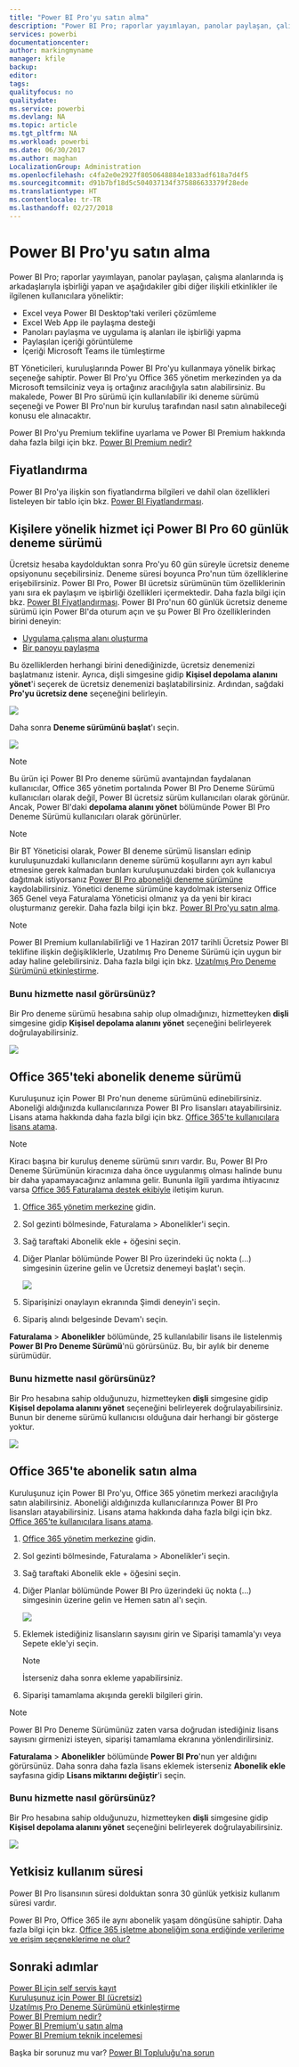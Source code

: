 ```yaml
---
title: "Power BI Pro'yu satın alma"
description: "Power BI Pro; raporlar yayımlayan, panolar paylaşan, çalışma alanlarında iş arkadaşlarıyla işbirliği yapan ve ilişkili diğer etkinlikler ile ilgilenen kullanıcılara yöneliktir."
services: powerbi
documentationcenter: 
author: markingmyname
manager: kfile
backup: 
editor: 
tags: 
qualityfocus: no
qualitydate: 
ms.service: powerbi
ms.devlang: NA
ms.topic: article
ms.tgt_pltfrm: NA
ms.workload: powerbi
ms.date: 06/30/2017
ms.author: maghan
LocalizationGroup: Administration
ms.openlocfilehash: c4fa2e0e2927f8050648884e1833adf618a7d4f5
ms.sourcegitcommit: d91b7bf18d5c504037134f375886633379f28ede
ms.translationtype: HT
ms.contentlocale: tr-TR
ms.lasthandoff: 02/27/2018
---
```

# <a name="purchasing-power-bi-pro"></a>Power BI Pro'yu satın alma
Power BI Pro; raporlar yayımlayan, panolar paylaşan, çalışma alanlarında iş arkadaşlarıyla işbirliği yapan ve aşağıdakiler gibi diğer ilişkili etkinlikler ile ilgilenen kullanıcılara yöneliktir:

* Excel veya Power BI Desktop'taki verileri çözümleme
* Excel Web App ile paylaşma desteği
* Panoları paylaşma ve uygulama iş alanları ile işbirliği yapma
* Paylaşılan içeriği görüntüleme
* İçeriği Microsoft Teams ile tümleştirme

BT Yöneticileri, kuruluşlarında Power BI Pro'yu kullanmaya yönelik birkaç seçeneğe sahiptir. Power BI Pro'yu Office 365 yönetim merkezinden ya da Microsoft temsilciniz veya iş ortağınız aracılığıyla satın alabilirsiniz. Bu makalede, Power BI Pro sürümü için kullanılabilir iki deneme sürümü seçeneği ve Power BI Pro'nun bir kuruluş tarafından nasıl satın alınabileceği konusu ele alınacaktır.

Power BI Pro'yu Premium teklifine uyarlama ve Power BI Premium hakkında daha fazla bilgi için bkz. [Power BI Premium nedir?](service-premium.md)

## <a name="pricing"></a>Fiyatlandırma
Power BI Pro'ya ilişkin son fiyatlandırma bilgileri ve dahil olan özellikleri listeleyen bir tablo için bkz. [Power BI Fiyatlandırması](https://powerbi.microsoft.com/pricing/).

## <a name="in-service-power-bi-pro-60-day-trial-for-individuals"></a>Kişilere yönelik hizmet içi Power BI Pro 60 günlük deneme sürümü
Ücretsiz hesaba kaydolduktan sonra Pro'yu 60 gün süreyle ücretsiz deneme opsiyonunu seçebilirsiniz. Deneme süresi boyunca Pro'nun tüm özelliklerine erişebilirsiniz. Power BI Pro, Power BI ücretsiz sürümünün tüm özelliklerinin yanı sıra ek paylaşım ve işbirliği özellikleri içermektedir. Daha fazla bilgi için bkz. [Power BI Fiyatlandırması](https://powerbi.microsoft.com/pricing). Power BI Pro'nun 60 günlük ücretsiz deneme sürümü için Power BI'da oturum açın ve şu Power BI Pro özelliklerinden birini deneyin:

* [Uygulama çalışma alanı oluşturma](service-create-distribute-apps.md)
* [Bir panoyu paylaşma](service-share-dashboards.md)

Bu özelliklerden herhangi birini denediğinizde, ücretsiz denemenizi başlatmanız istenir. Ayrıca, dişli simgesine gidip **Kişisel depolama alanını yönet**'i seçerek de ücretsiz denemenizi başlatabilirsiniz. Ardından, sağdaki **Pro'yu ücretsiz dene** seçeneğini belirleyin.

![](media/service-admin-purchasing-power-bi-pro/powerbi-pro-trial1.png)

Daha sonra **Deneme sürümünü başlat**'ı seçin.

![](media/service-admin-purchasing-power-bi-pro/powerbi-pro-trial2.png)

> [!NOTE]
> Bu ürün içi Power BI Pro deneme sürümü avantajından faydalanan kullanıcılar, Office 365 yönetim portalında Power BI Pro Deneme Sürümü kullanıcıları olarak değil, Power BI ücretsiz sürüm kullanıcıları olarak görünür. Ancak, Power BI'daki **depolama alanını yönet** bölümünde Power BI Pro Deneme Sürümü kullanıcıları olarak görünürler.

> [!NOTE]
> Bir BT Yöneticisi olarak, Power BI deneme sürümü lisansları edinip kuruluşunuzdaki kullanıcıların deneme sürümü koşullarını ayrı ayrı kabul etmesine gerek kalmadan bunları kuruluşunuzdaki birden çok kullanıcıya dağıtmak istiyorsanız [Power BI Pro aboneliği deneme sürümüne](https://portal.office.com/Signup/MainSignup15.aspx?OfferId=d59682f3-3e3b-4686-9c00-7c7c1c736085&dl=POWER_BI_PRO) kaydolabilirsiniz. Yönetici deneme sürümüne kaydolmak isterseniz Office 365 Genel veya Faturalama Yöneticisi olmanız ya da yeni bir kiracı oluşturmanız gerekir. Daha fazla bilgi için bkz. [Power BI Pro'yu satın alma](service-admin-purchasing-power-bi-pro.md).

> [!NOTE]
> Power BI Premium kullanılabilirliği ve 1 Haziran 2017 tarihli Ücretsiz Power BI teklifine ilişkin değişikliklerle, Uzatılmış Pro Deneme Sürümü için uygun bir aday haline gelebilirsiniz. Daha fazla bilgi için bkz. [Uzatılmış Pro Deneme Sürümünü etkinleştirme](service-extended-pro-trial.md).

### <a name="what-this-looks-like-within-the-service"></a>Bunu hizmette nasıl görürsünüz?
Bir Pro deneme sürümü hesabına sahip olup olmadığınızı, hizmetteyken **dişli** simgesine gidip **Kişisel depolama alanını yönet** seçeneğini belirleyerek doğrulayabilirsiniz.

![](media/service-admin-purchasing-power-bi-pro/powerbi-pro-trial3.png)

## <a name="subscription-trial-in-office-365"></a>Office 365'teki abonelik deneme sürümü
Kuruluşunuz için Power BI Pro'nun deneme sürümünü edinebilirsiniz. Aboneliği aldığınızda kullanıcılarınıza Power BI Pro lisansları atayabilirsiniz. Lisans atama hakkında daha fazla bilgi için bkz. [Office 365'te kullanıcılara lisans atama](https://support.office.com/article/Assign-or-unassign-licenses-for-Office-365-for-business-997596b5-4173-4627-b915-36abac6786dc).

> [!NOTE]
> Kiracı başına bir kuruluş deneme sürümü sınırı vardır. Bu, Power BI Pro Deneme Sürümünün kiracınıza daha önce uygulanmış olması halinde bunu bir daha yapamayacağınız anlamına gelir. Bununla ilgili yardıma ihtiyacınız varsa [Office 365 Faturalama destek ekibiyle](https://support.office.microsoft.com/article/Contact-Office-365-for-business-support-Admin-Help-32a17ca7-6fa0-4870-8a8d-e25ba4ccfd4b?CorrelationId=552bbf37-214f-4202-80cb-b94240dcd671&ui=en-US&rs=en-US&ad=US#BKMK_call_support) iletişim kurun.
> 

1. [Office 365 yönetim merkezine](https://portal.office.com/admin/default.aspx) gidin.
2. Sol gezinti bölmesinde, Faturalama > Abonelikler'i seçin.
3. Sağ taraftaki Abonelik ekle + öğesini seçin.
4. Diğer Planlar bölümünde Power BI Pro üzerindeki üç nokta (…) simgesinin üzerine gelin ve Ücretsiz denemeyi başlat'ı seçin.
   
    ![](media/service-admin-purchasing-power-bi-pro/organization-pro-trial1.png)
5. Siparişinizi onaylayın ekranında Şimdi deneyin'i seçin.
6. Sipariş alındı belgesinde Devam'ı seçin.

**Faturalama** > **Abonelikler** bölümünde, 25 kullanılabilir lisans ile listelenmiş **Power BI Pro Deneme Sürümü**'nü görürsünüz. Bu, bir aylık bir deneme sürümüdür.

### <a name="what-this-looks-like-within-the-service"></a>Bunu hizmette nasıl görürsünüz?
Bir Pro hesabına sahip olduğunuzu, hizmetteyken **dişli** simgesine gidip **Kişisel depolama alanını yönet** seçeneğini belirleyerek doğrulayabilirsiniz. Bunun bir deneme sürümü kullanıcısı olduğuna dair herhangi bir gösterge yoktur.

![](media/service-admin-purchasing-power-bi-pro/powerbi-pro3.png)

## <a name="purchase-subscription-in-office-365"></a>Office 365'te abonelik satın alma
Kuruluşunuz için Power BI Pro'yu, Office 365 yönetim merkezi aracılığıyla satın alabilirsiniz. Aboneliği aldığınızda kullanıcılarınıza Power BI Pro lisansları atayabilirsiniz. Lisans atama hakkında daha fazla bilgi için bkz. [Office 365'te kullanıcılara lisans atama](https://support.office.com/article/Assign-or-unassign-licenses-for-Office-365-for-business-997596b5-4173-4627-b915-36abac6786dc).

1. [Office 365 yönetim merkezine](https://portal.office.com/admin/default.aspx) gidin.
2. Sol gezinti bölmesinde, Faturalama > Abonelikler'i seçin.
3. Sağ taraftaki Abonelik ekle + öğesini seçin.
4. Diğer Planlar bölümünde Power BI Pro üzerindeki üç nokta (…) simgesinin üzerine gelin ve Hemen satın al'ı seçin.
   
    ![](media/service-admin-purchasing-power-bi-pro/organization-pro1.png)
5. Eklemek istediğiniz lisansların sayısını girin ve Siparişi tamamla'yı veya Sepete ekle'yi seçin.
   
   > [!NOTE]
   > İsterseniz daha sonra ekleme yapabilirsiniz.
   > 
   > 
6. Siparişi tamamlama akışında gerekli bilgileri girin.

> [!NOTE]
> Power BI Pro Deneme Sürümünüz zaten varsa doğrudan istediğiniz lisans sayısını girmenizi isteyen, siparişi tamamlama ekranına yönlendirilirsiniz.
> 
> 

**Faturalama** > **Abonelikler** bölümünde **Power BI Pro**'nun yer aldığını görürsünüz. Daha sonra daha fazla lisans eklemek isterseniz **Abonelik ekle** sayfasına gidip **Lisans miktarını değiştir**'i seçin.

### <a name="what-this-looks-like-within-the-service"></a>Bunu hizmette nasıl görürsünüz?
Bir Pro hesabına sahip olduğunuzu, hizmetteyken **dişli** simgesine gidip **Kişisel depolama alanını yönet** seçeneğini belirleyerek doğrulayabilirsiniz.

![](media/service-admin-purchasing-power-bi-pro/powerbi-pro3.png)

## <a name="grace-period"></a>Yetkisiz kullanım süresi
Power BI Pro lisansının süresi dolduktan sonra 30 günlük yetkisiz kullanım süresi vardır. 

Power BI Pro, Office 365 ile aynı abonelik yaşam döngüsüne sahiptir. Daha fazla bilgi için bkz. [Office 365 işletme aboneliğim sona erdiğinde verilerime ve erişim seçeneklerime ne olur?](https://support.office.com/en-us/article/What-happens-to-my-data-and-access-when-my-Office-365-for-business-subscription-ends-4436582f-211a-45ec-b72e-33647f97d8a3)

## <a name="next-steps"></a>Sonraki adımlar
[Power BI için self servis kayıt](service-self-service-signup-for-power-bi.md)  
[Kuruluşunuz için Power BI (ücretsiz)](service-admin-service-free-in-your-organization.md)  
[Uzatılmış Pro Deneme Sürümünü etkinleştirme](service-extended-pro-trial.md)  
[Power BI Premium nedir?](service-premium.md)  
[Power BI Premium'u satın alma](service-admin-premium-purchase.md)  
[Power BI Premium teknik incelemesi](https://aka.ms/pbipremiumwhitepaper)  

Başka bir sorunuz mu var? [Power BI Topluluğu'na sorun](http://community.powerbi.com/)

